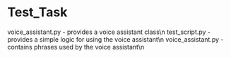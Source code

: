 # Test_Task
voice_assistant.py - provides a voice assistant class\n
test_script.py - provides a simple logic for using the voice assistant\n
voice_assistant.py - contains phrases used by the voice assistant\n
